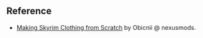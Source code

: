 
## Reference

- [Making Skyrim Clothing from Scratch](https://www.nexusmods.com/skyrimspecialedition/mods/96826) by Obicnii @ nexusmods.

